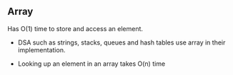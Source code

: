 ## Array
Has O(1) time to store and access an element.

* DSA such as strings, stacks, queues and hash tables use array in their implementation.

* Looking up an element in an array takes O(n) time